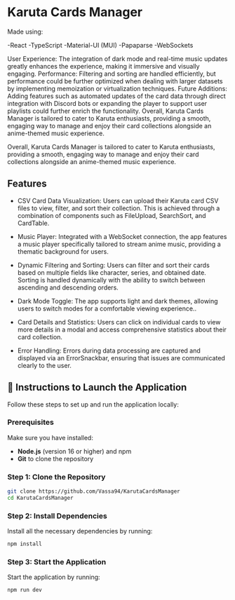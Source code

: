 
# Karuta Cards Manager

Made using:

-React
-TypeScript
-Material-UI (MUI)
-Papaparse
-WebSockets

User Experience: The integration of dark mode and real-time music updates greatly enhances the experience, making it immersive and visually engaging.
Performance: Filtering and sorting are handled efficiently, but performance could be further optimized when dealing with larger datasets by implementing memoization or virtualization techniques.
Future Additions: Adding features such as automated updates of the card data through direct integration with Discord bots or expanding the player to support user playlists could further enrich the functionality.
Overall, Karuta Cards Manager is tailored to cater to Karuta enthusiasts, providing a smooth, engaging way to manage and enjoy their card collections alongside an anime-themed music experience.

Overall, Karuta Cards Manager is tailored to cater to Karuta enthusiasts, providing a smooth, engaging way to manage and enjoy their card collections alongside an anime-themed music experience.
## Features

- CSV Card Data Visualization: Users can upload their Karuta card CSV files to view, filter, and sort their collection. This is achieved through a combination of components such as FileUpload, SearchSort, and CardTable.

- Music Player: Integrated with a WebSocket connection, the app features a music player specifically tailored to stream anime music, providing a thematic background for users.

- Dynamic Filtering and Sorting: Users can filter and sort their cards based on multiple fields like character, series, and obtained date. Sorting is handled dynamically with the ability to switch between ascending and descending orders.

- Dark Mode Toggle: The app supports light and dark themes, allowing users to switch modes for a comfortable viewing experience..

- Card Details and Statistics: Users can click on individual cards to view more details in a modal and access comprehensive statistics about their card collection.

- Error Handling: Errors during data processing are captured and displayed via an ErrorSnackbar, ensuring that issues are communicated clearly to the user.
## 🚀 Instructions to Launch the Application

Follow these steps to set up and run the application locally:

### Prerequisites

Make sure you have installed:

- **Node.js** (version 16 or higher) and npm
- **Git** to clone the repository

### Step 1: Clone the Repository

```bash
git clone https://github.com/Vassa94/KarutaCardsManager
cd KarutaCardsManager
```

### Step 2: Install Dependencies
Install all the necessary dependencies by running:
```bash
npm install
```

### Step 3: Start the Application
Start the application by running:
```bash
npm run dev
```
